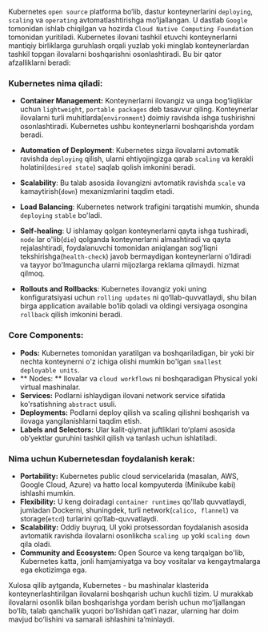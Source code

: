 Kubernetes ``open source`` platforma bo‘lib, dastur konteynerlarini ``deploying``, ``scaling`` va ``operating`` avtomatlashtirishga mo‘ljallangan. U dastlab ``Google`` tomonidan ishlab chiqilgan va hozirda ``Cloud Native Computing Foundation`` tomonidan yuritiladi. Kubernetes ilovani tashkil etuvchi konteynerlarni mantiqiy birliklarga guruhlash orqali yuzlab yoki minglab konteynerlardan tashkil topgan ilovalarni boshqarishni osonlashtiradi. Bu bir qator afzalliklarni beradi:

### Kubernetes nima qiladi:

- **Container Management:** Konteynerlarni ilovangiz va unga bog‘liqliklar uchun ``lightweight``, ``portable packages`` deb tasavvur qiling. Konteynerlar ilovalarni turli muhitlarda(``environment``) doimiy ravishda ishga tushirishni osonlashtiradi. Kubernetes ushbu konteynerlarni boshqarishda yordam beradi.

- **Automation of Deployment**: Kubernetes sizga ilovalarni avtomatik ravishda ``deploying`` qilish, ularni ehtiyojingizga qarab ``scaling`` va kerakli holatini(``desired state``) saqlab qolish imkonini beradi.
- **Scalability**: Bu talab asosida ilovangizni avtomatik ravishda ``scale`` va kamaytirish(``down``) mexanizmlarini taqdim etadi.
- **Load Balancing**: Kubernetes network trafigini tarqatishi mumkin, shunda ``deploying`` ``stable`` bo'ladi.
- **Self-healing**: U ishlamay qolgan konteynerlarni qayta ishga tushiradi, ``node`` lar o'lib(``die``) qolganda konteynerlarni almashtiradi va qayta rejalashtiradi, foydalanuvchi tomonidan aniqlangan sog'liqni tekshirishga(``health-check``) javob bermaydigan konteynerlarni o'ldiradi va tayyor bo'lmaguncha ularni mijozlarga reklama qilmaydi. hizmat qilmoq.
- **Rollouts and Rollbacks**: Kubernetes ilovangiz yoki uning konfiguratsiyasi uchun ``rolling updates`` ni qo‘llab-quvvatlaydi, shu bilan birga application available bo‘lib qoladi va oldingi versiyaga osongina ``rollback`` qilish imkonini beradi.

### Core Components:

- **Pods:** Kubernetes tomonidan yaratilgan va boshqariladigan, bir yoki bir nechta konteynerni o'z ichiga olishi mumkin bo'lgan ``smallest deployable units``.
- ** Nodes: ** Ilovalar va ``cloud workflows`` ni boshqaradigan Physical yoki virtual mashinalar.
- **Services:** Podlarni ishlaydigan ilovani network service sifatida ko'rsatishning ``abstract`` usuli.
- **Deployments:** Podlarni deploy qilish va scaling qilishni boshqarish va ilovaga yangilanishlarni taqdim etish.
- **Labels and Selectors:** Ular kalit-qiymat juftliklari toʻplami asosida obʼyektlar guruhini tashkil qilish va tanlash uchun ishlatiladi.

### Nima uchun Kubernetesdan foydalanish kerak:

- **Portability:** Kubernetes public cloud servicelarida (masalan, AWS, Google Cloud, Azure) va hatto local kompyuterda (Minikube kabi) ishlashi mumkin.
- **Flexibility:** U keng doiradagi ``container runtimes`` qo'llab quvvatlaydi, jumladan Dockerni, shuningdek, turli network(``calico, flannel``) va storage(``etcd``) turlarini qo‘llab-quvvatlaydi.
- **Scalability:** Oddiy buyruq, UI yoki protsessordan foydalanish asosida avtomatik ravishda ilovalarni osonlikcha ``scaling up`` yoki ``scaling down`` qila oladi.
- **Community and Ecosystem:** Open Source va keng tarqalgan bo'lib, Kubernetes katta, jonli hamjamiyatga va boy vositalar va kengaytmalarga ega ekotizimga ega.

Xulosa qilib aytganda, Kubernetes - bu mashinalar klasterida konteynerlashtirilgan ilovalarni boshqarish uchun kuchli tizim. U murakkab ilovalarni osonlik bilan boshqarishga yordam berish uchun moʻljallangan boʻlib, talab qanchalik yuqori boʻlishidan qatʼi nazar, ularning har doim mavjud boʻlishini va samarali ishlashini taʼminlaydi.
